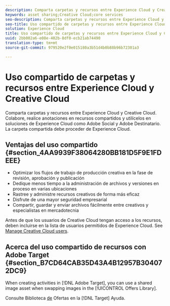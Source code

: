 ```yaml
---
description: Comparta carpetas y recursos entre Experience Cloud y Creative Cloud. Colabore, realice anotaciones en recursos compartidos y utilícelos en soluciones de Experience Cloud como Adobe Social y Adobe Destinatario. La carpeta compartida debe proceder de Experience Cloud.
keywords: asset sharing;Creative Cloud;core services
seo-description: Comparta carpetas y recursos entre Experience Cloud y Creative Cloud. Colabore, realice anotaciones en recursos compartidos y utilícelos en soluciones de Experience Cloud como Adobe Social y Adobe Destinatario. La carpeta compartida debe proceder de Experience Cloud.
seo-title: Uso compartido de carpetas y recursos entre Experience Cloud y Creative Cloud
solution: Experience Cloud
title: Uso compartido de carpetas y recursos entre Experience Cloud y Creative Cloud
uuid: 2bb002a6-e08e-402b-8df0-ecb21ab74490
translation-type: tm+mt
source-git-commit: 979520e2f0e015180a3b51d4b0b88b96b72301a3

---
```



# Uso compartido de carpetas y recursos entre Experience Cloud y Creative Cloud

Comparta carpetas y recursos entre Experience Cloud y Creative Cloud. Colabore, realice anotaciones en recursos compartidos y utilícelos en soluciones de Experience Cloud como Adobe Social y Adobe Destinatario. La carpeta compartida debe proceder de Experience Cloud.

## Ventajas del uso compartido {#section_4AA9939F38064280BB181D5F9E1FDEEE}

* Optimizar los flujos de trabajo de producción creativa en la fase de revisión, aprobación y publicación
* Dedique menos tiempo a la administración de archivos y versiones en proceso en varias ubicaciones
* Rastree y administre recursos creativos de forma más eficaz
* Disfrute de una mayor seguridad empresarial
* Compartir, guardar y enviar archivos fácilmente entre creativos y especialistas en mercadotecnia

Antes de que los usuarios de Creative Cloud tengan acceso a los recursos, deben incluirse en la lista de usuarios permitidos de Experience Cloud. See [Manage Creative Cloud users](../experience-cloud-assets/t-admin-add-cc-user.md#task_F36D4F1D49B44F09A54F7371810D2752).

## Acerca del uso compartido de recursos con Adobe Target {#section_B7CD64CAB35D43A4B12957B304072DC9}

When creating activities in [!DNL Adobe Target], you can use a shared image asset when swapping images in the [!UICONTROL Offers Library].

Consulte Biblioteca [de](https://docs.adobe.com/help/en/target/using/experiences/offers/manage-content.html) Ofertas en la [!DNL Target] Ayuda.
